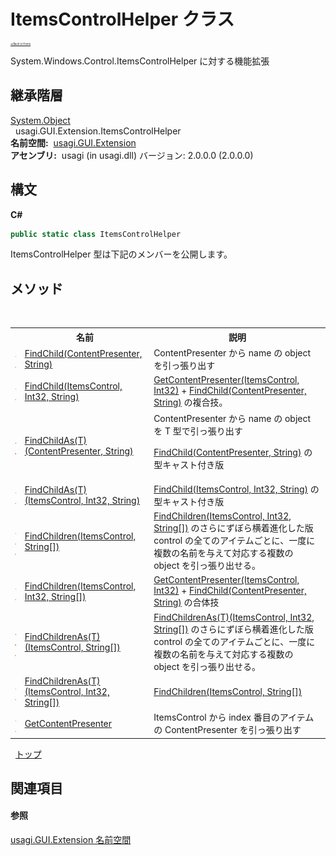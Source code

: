 # ItemsControlHelper クラス

<div style="font-size:30%"><a href="https://github.com/usagi/usagi.cs/blob/master/docs/Home.md">≪Back to Home</a></div> 

System.Windows.Control.ItemsControlHelper に対する機能拡張


## 継承階層
<a href="http://msdn2.microsoft.com/ja-jp/library/e5kfa45b" target="_blank">System.Object</a><br />&nbsp;&nbsp;usagi.GUI.Extension.ItemsControlHelper<br /><strong>名前空間:</strong>
&nbsp;<a href="N_usagi_GUI_Extension.md">usagi.GUI.Extension</a><br /><strong>アセンブリ:</strong>
&nbsp;usagi (in usagi.dll) バージョン: 2.0.0.0 (2.0.0.0)

## 構文

**C#**<br />
``` C#
public static class ItemsControlHelper
```

ItemsControlHelper 型は下記のメンバーを公開します。


## メソッド
&nbsp;<table><tr><th></th><th>名前</th><th>説明</th></tr><tr><td>![Public メソッド](media/pubmethod.gif "Public メソッド")![静的メンバー](media/static.gif "静的メンバー")</td><td><a href="M_usagi_GUI_Extension_ItemsControlHelper_FindChild.md">FindChild(ContentPresenter, String)</a></td><td>
ContentPresenter から name の object を引っ張り出す</td></tr><tr><td>![Public メソッド](media/pubmethod.gif "Public メソッド")![静的メンバー](media/static.gif "静的メンバー")</td><td><a href="M_usagi_GUI_Extension_ItemsControlHelper_FindChild_1.md">FindChild(ItemsControl, Int32, String)</a></td><td><a href="M_usagi_GUI_Extension_ItemsControlHelper_GetContentPresenter.md">GetContentPresenter(ItemsControl, Int32)</a> + <a href="M_usagi_GUI_Extension_ItemsControlHelper_FindChild.md">FindChild(ContentPresenter, String)</a> の複合技。</td></tr><tr><td>![Public メソッド](media/pubmethod.gif "Public メソッド")![静的メンバー](media/static.gif "静的メンバー")</td><td><a href="M_usagi_GUI_Extension_ItemsControlHelper_FindChildAs__1.md">FindChildAs(T)(ContentPresenter, String)</a></td><td>
ContentPresenter から name の object を T 型で引っ張り出す 

<a href="M_usagi_GUI_Extension_ItemsControlHelper_FindChild.md">FindChild(ContentPresenter, String)</a> の型キャスト付き版</td></tr><tr><td>![Public メソッド](media/pubmethod.gif "Public メソッド")![静的メンバー](media/static.gif "静的メンバー")</td><td><a href="M_usagi_GUI_Extension_ItemsControlHelper_FindChildAs__1_1.md">FindChildAs(T)(ItemsControl, Int32, String)</a></td><td><a href="M_usagi_GUI_Extension_ItemsControlHelper_FindChild_1.md">FindChild(ItemsControl, Int32, String)</a> の型キャスト付き版</td></tr><tr><td>![Public メソッド](media/pubmethod.gif "Public メソッド")![静的メンバー](media/static.gif "静的メンバー")![Code example](media/CodeExample.png "Code example")</td><td><a href="M_usagi_GUI_Extension_ItemsControlHelper_FindChildren_1.md">FindChildren(ItemsControl, String[])</a></td><td><a href="M_usagi_GUI_Extension_ItemsControlHelper_FindChildren.md">FindChildren(ItemsControl, Int32, String[])</a> のさらにずぼら横着進化した版 control の全てのアイテムごとに、一度に複数の名前を与えて対応する複数の object を引っ張り出せる。</td></tr><tr><td>![Public メソッド](media/pubmethod.gif "Public メソッド")![静的メンバー](media/static.gif "静的メンバー")</td><td><a href="M_usagi_GUI_Extension_ItemsControlHelper_FindChildren.md">FindChildren(ItemsControl, Int32, String[])</a></td><td><a href="M_usagi_GUI_Extension_ItemsControlHelper_GetContentPresenter.md">GetContentPresenter(ItemsControl, Int32)</a> + <a href="M_usagi_GUI_Extension_ItemsControlHelper_FindChild.md">FindChild(ContentPresenter, String)</a> の合体技</td></tr><tr><td>![Public メソッド](media/pubmethod.gif "Public メソッド")![静的メンバー](media/static.gif "静的メンバー")![Code example](media/CodeExample.png "Code example")</td><td><a href="M_usagi_GUI_Extension_ItemsControlHelper_FindChildrenAs__1_1.md">FindChildrenAs(T)(ItemsControl, String[])</a></td><td><a href="M_usagi_GUI_Extension_ItemsControlHelper_FindChildrenAs__1.md">FindChildrenAs(T)(ItemsControl, Int32, String[])</a> のさらにずぼら横着進化した版 control の全てのアイテムごとに、一度に複数の名前を与えて対応する複数の object を引っ張り出せる。</td></tr><tr><td>![Public メソッド](media/pubmethod.gif "Public メソッド")![静的メンバー](media/static.gif "静的メンバー")</td><td><a href="M_usagi_GUI_Extension_ItemsControlHelper_FindChildrenAs__1.md">FindChildrenAs(T)(ItemsControl, Int32, String[])</a></td><td><a href="M_usagi_GUI_Extension_ItemsControlHelper_FindChildren_1.md">FindChildren(ItemsControl, String[])</a></td></tr><tr><td>![Public メソッド](media/pubmethod.gif "Public メソッド")![静的メンバー](media/static.gif "静的メンバー")</td><td><a href="M_usagi_GUI_Extension_ItemsControlHelper_GetContentPresenter.md">GetContentPresenter</a></td><td>
ItemsControl から index 番目のアイテムの ContentPresenter を引っ張り出す</td></tr></table>&nbsp;
<a href="#itemscontrolhelper-クラス">トップ</a>

## 関連項目


#### 参照
<a href="N_usagi_GUI_Extension.md">usagi.GUI.Extension 名前空間</a><br />